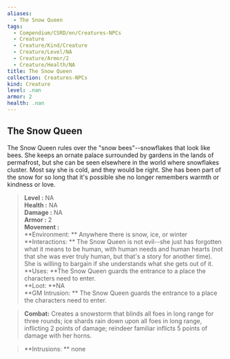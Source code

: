 ```yaml
---
aliases:
  - The Snow Queen
tags:
  - Compendium/CSRD/en/Creatures-NPCs
  - Creature
  - Creature/Kind/Creature
  - Creature/Level/NA
  - Creature/Armor/2
  - Creature/Health/NA
title: The Snow Queen
collection: Creatures-NPCs
kind: Creature
level: .nan
armor: 2
health: .nan
---
```

## The Snow Queen  
The Snow Queen rules over the "snow bees"--snowflakes that look like bees. She keeps an ornate palace surrounded by gardens in the lands of permafrost, but she can be seen elsewhere in the world where snowflakes cluster. Most say she is cold, and they would be right. She has been part of the snow for so long that it's possible she no longer remembers warmth or kindness or love.  

  
> **Level :** NA  
> **Health :** NA  
> **Damage :** NA  
> **Armor :** 2  
> **Movement :**   
> **Environment: ** Anywhere there is snow, ice, or winter  
> **Interactions: ** The Snow Queen is not evil--she just has forgotten what it means to be human, with human needs and human hearts (not that she was ever truly human, but that's a story for another time). She is willing to bargain if she understands what she gets out of it.  
> **Uses: **The Snow Queen guards the entrance to a place the characters need to enter.  
> **Loot: **NA  
> **GM Intrusion: ** The Snow Queen guards the entrance to a place the characters need to enter.  

> **Combat:** 
> Creates a snowstorm that blinds all foes in long range for three rounds; ice shards rain down upon all foes in long range, inflicting 2 points of damage; reindeer familiar inflicts 5 points of damage with her horns.  
  

> **Intrusions: ** 
> none  
